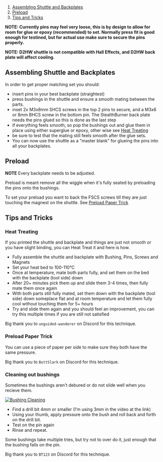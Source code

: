 1. [Assembling Shuttle and Backplates](#assembling-shuttle-and-backplates)
2. [Preload](#preload)
4. [Tips and Tricks](#tips-and-tricks)

**NOTE: Currently pins may feel very loose, this is by design to allow for room for glue or epoxy (recommended) to set.  Normally press fit is good enough for testined, but for actual use make sure to secure the pins properly.**

**NOTE: D2HW shuttle is not compatible with Hall Effects, and D2HW back plate will affect cooling.**

## Assembling Shuttle and Backplates

In order to get proper matching set you should:
- insert pins in your best backplate (straightest)
- press bushings in the shuttle and ensure a smooth mating between the parts.
- inset 2x M3x8mm SHCS screws in the top 2 pins to secure, and a M3x6 or 8mm BHCS screw in the bottom pin. The StealthBurner back plate needs the pins glued so this is done as the last step
- if everything feels smooth, so pop the bushings out and glue them in place using either superglue or epoxy, other wise see [Heat Treating](#heat-treating)
- be sure to test that the mating still feels smooth after the glue sets.
- You can now use the shuttle as a "master blank" for glueing the pins into all your backplates.


## Preload

**NOTE** Every backplate needs to be adjusted.

Preload is meant remove all the wiggle when it's fully seated by preloading the pins onto the bushings.

To set your preload you want to back the FSCS screws till they are just touching the magnest on the shuttle.  See [Preload Paper Trick](#preload-paper-trick)


## Tips and Tricks

### Heat Treating

If you printed the shuttle and backplate and things are just not smooth or you have slight binding, you can Heat Treat it and here is how.
- Fully assemble the shuttle and backplate with Bushing, Pins, Screws and Magnets
- Set your heat bed to 100-110°C
- Once at temperature, mate both parts fully, and set them on the bed with the backplate (tool side) down
- After 20+ minutes pick them up and slide them 3-4 times, then fully mate them once again
- With both parts still fully mated, set them down with the backplate (tool side) down someplace flat and at room temperature and let them fully cool without touching them for 5+ hours
- Try and slide them again and you should feel an improvement, you can try this multiple times if you are still not satisfied

Big thank you to `unguided-wanderer` on Discord for this technique.

### Preload Paper Trick

You can use a piece of paper per side to make sure they both have the same pressure.

Big thank you to `ButtSlark` on Discord for this technique.

### Cleaning out bushings

Sometimes the bushings aren't debured or do not slide well when you recieve them.

[![Bushing Cleaning](https://img.youtube.com/vi/AHlydBsMJro/0.jpg)](https://www.youtube.com/watch?v=AHlydBsMJro)

- Find a drill bit 4mm or smaller (I’m using 3mm in the video at the link)
- Using your thumb, apply pressure onto the bush and roll back and forth on the drill bit. 
- Test on the pin again
- Rinse and repeat. 

Some bushings take multiple tries, but try not to over do it, just enough that the bushing falls on the pin.

Big thank you to `BT123` on Discord for this technique.
